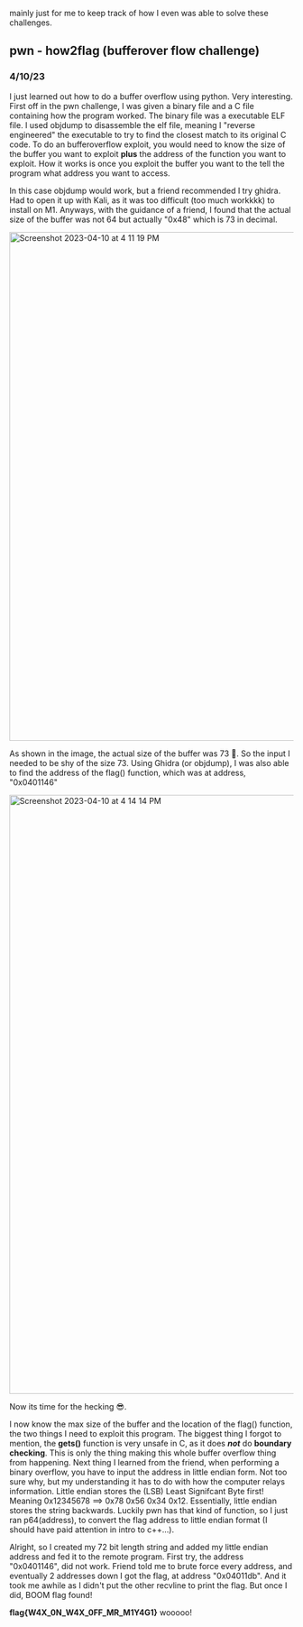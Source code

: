 mainly just for me to keep track of how I even was able to solve these challenges. 

## pwn - how2flag (bufferover flow challenge)
### 4/10/23
I just learned out how to do a buffer overflow using python. Very interesting. First off in the pwn challenge, I was given a binary file and a C file containing how the program worked. The binary file was a executable ELF file. I used objdump to disassemble the elf file, meaning I "reverse engineered" the executable to try to find the closest match to its original C code. To do an bufferoverflow exploit, you would need to know the size of the buffer you want to exploit **plus** the address of the function you want to exploit. How it works is once you exploit the buffer you want to the tell the program what address you want to access. 

In this case objdump would work, but a friend recommended I try ghidra. Had to open it up with Kali, as it was too difficult (too much workkkk) to install on M1. Anyways, with the guidance of a friend, I found that the actual size of the buffer was not 64 but actually "0x48" which is 73 in decimal.

<img width="902" alt="Screenshot 2023-04-10 at 4 11 19 PM" src="https://user-images.githubusercontent.com/112781868/231016331-c9831d2d-5f00-484c-bd51-7e4bc35b819c.png">

As shown in the image, the actual size of the buffer was 73 🤔. So the input I needed to be shy of the size 73. Using Ghidra (or objdump), I was also able to find the address of the flag() function, which was at address, "0x0401146"

<img width="1062" alt="Screenshot 2023-04-10 at 4 14 14 PM" src="https://user-images.githubusercontent.com/112781868/231016637-ac1edaae-a041-4c19-a80f-e0737fff03ad.png">

Now its time for the hecking 😎. 

I now know the max size of the buffer and the location of the flag() function, the two things I need to exploit this program. The biggest thing I forgot to mention, the **gets()** function is very unsafe in C, as it does **_not_** do __boundary checking__. This is only the thing making this whole buffer overflow thing from happening. Next thing I learned from the friend, when performing a binary overflow, you have to input the address in little endian form. Not too sure why, but my understanding it has to do with how the computer relays information. Little endian stores the (LSB) Least Signifcant Byte first! Meaning 0x12345678 ==> 0x78 0x56 0x34 0x12. Essentially, little endian stores the string backwards. Luckily pwn has that kind of function, so I just ran p64(address), to convert the flag address to little endian format (I should have paid attention in intro to c++...). 

Alright, so I created my 72 bit length string and added my little endian address and fed it to the remote program. First try, the address "0x0401146", did not work. Friend told me to brute force every address, and eventually 2 addresses down I got the flag, at address "0x04011db". And it took me awhile as I didn't put the other recvline to print the flag. But once I did, BOOM flag found! 

**flag{W4X_0N_W4X_0FF_MR_M1Y4G1}** 
wooooo! 
